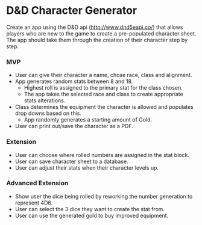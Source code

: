 # D&D Character Generator

Create an app using the D&D api (http://www.dnd5eapi.co/) that allows players who are new to the game to create a pre-populated character sheet. The app should take them through the creation of their character step by step.

### MVP
* User can give their character a name, chose race, class and alignment.
* App generates random stats between 8 and 18.
  * Highest roll is assigned to the primary stat for the class chosen.
  * The app takes the selected race and class to create appropriate stats alterations.
* Class determines the equipment the character is allowed and populates drop downs based on this.
  * App randomly generates a starting amount of Gold.
* User can print out/save the character as a PDF.

### Extension
* User can choose where rolled numbers are assigned in the stat block.
* User can save character sheet to a database.
* User can adjust their stats when their character levels up.

### Advanced Extension
* Show user the dice being rolled by reworking the number generation to represent 4D6.
 * User can select the 3 dice they want to create the stat from.
* User can use the generated gold to buy improved equipment.
